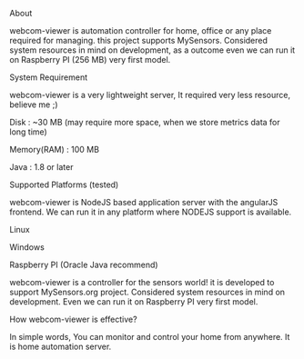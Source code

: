 About

webcom-viewer is automation controller for home, office or any place required for managing. this project supports MySensors. Considered system resources in mind on development, as a outcome even we can run it on Raspberry PI (256 MB) very first model.

System Requirement

webcom-viewer is a very lightweight server, It required very less resource, believe me ;)

Disk : ~30 MB (may require more space, when we store metrics data for long time)

Memory(RAM) : 100 MB

Java : 1.8 or later

Supported Platforms (tested)

webcom-viewer is NodeJS based application server with the angularJS frontend. We can run it in any platform where NODEJS support is available.

Linux

Windows

Raspberry PI (Oracle Java recommend)

webcom-viewer is a controller for the sensors world! it is developed to support MySensors.org project. Considered system resources in mind on development. Even we can run it on Raspberry PI very first model. 

How webcom-viewer is effective?

In simple words, You can monitor and control your home from anywhere. It is home automation server.
